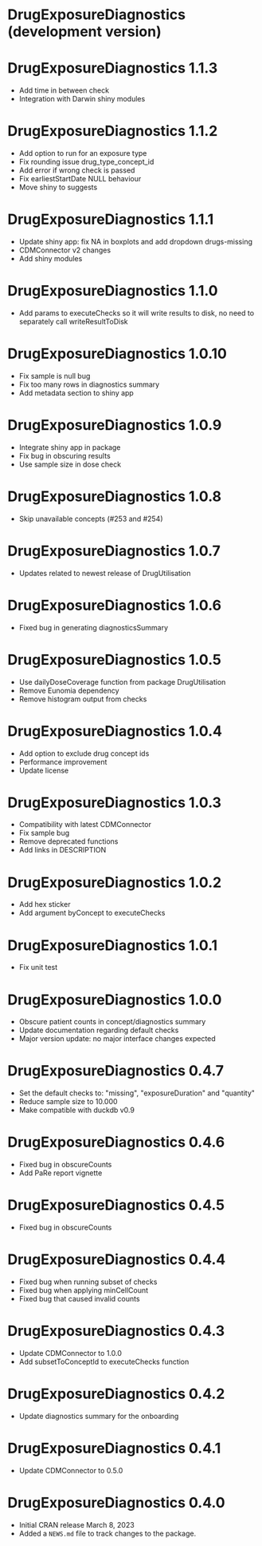 # DrugExposureDiagnostics (development version)

# DrugExposureDiagnostics 1.1.3
* Add time in between check
* Integration with Darwin shiny modules

# DrugExposureDiagnostics 1.1.2
* Add option to run for an exposure type
* Fix rounding issue drug_type_concept_id
* Add error if wrong check is passed
* Fix earliestStartDate NULL behaviour
* Move shiny to suggests

# DrugExposureDiagnostics 1.1.1
* Update shiny app: fix NA in boxplots and add dropdown drugs-missing
* CDMConnector v2 changes
* Add shiny modules

# DrugExposureDiagnostics 1.1.0
* Add params to executeChecks so it will write results to disk, no need to separately call writeResultToDisk

# DrugExposureDiagnostics 1.0.10
* Fix sample is null bug
* Fix too many rows in diagnostics summary
* Add metadata section to shiny app

# DrugExposureDiagnostics 1.0.9
* Integrate shiny app in package
* Fix bug in obscuring results
* Use sample size in dose check

# DrugExposureDiagnostics 1.0.8
* Skip unavailable concepts (#253 and #254)

# DrugExposureDiagnostics 1.0.7
* Updates related to newest release of DrugUtilisation

# DrugExposureDiagnostics 1.0.6
* Fixed bug in generating diagnosticsSummary

# DrugExposureDiagnostics 1.0.5
* Use dailyDoseCoverage function from package DrugUtilisation
* Remove Eunomia dependency
* Remove histogram output from checks

# DrugExposureDiagnostics 1.0.4
* Add option to exclude drug concept ids
* Performance improvement
* Update license

# DrugExposureDiagnostics 1.0.3
* Compatibility with latest CDMConnector
* Fix sample bug
* Remove deprecated functions
* Add links in DESCRIPTION

# DrugExposureDiagnostics 1.0.2
* Add hex sticker
* Add argument byConcept to executeChecks

# DrugExposureDiagnostics 1.0.1
* Fix unit test

# DrugExposureDiagnostics 1.0.0
* Obscure patient counts in concept/diagnostics summary
* Update documentation regarding default checks
* Major version update: no major interface changes expected

# DrugExposureDiagnostics 0.4.7
* Set the default checks to: "missing", "exposureDuration" and "quantity"
* Reduce sample size to 10.000
* Make compatible with duckdb v0.9

# DrugExposureDiagnostics 0.4.6
* Fixed bug in obscureCounts
* Add PaRe report vignette

# DrugExposureDiagnostics 0.4.5
* Fixed bug in obscureCounts

# DrugExposureDiagnostics 0.4.4
* Fixed bug when running subset of checks
* Fixed bug when applying minCellCount
* Fixed bug that caused invalid counts

# DrugExposureDiagnostics 0.4.3
* Update CDMConnector to 1.0.0
* Add subsetToConceptId to executeChecks function

# DrugExposureDiagnostics 0.4.2
* Update diagnostics summary for the onboarding

# DrugExposureDiagnostics 0.4.1
* Update CDMConnector to 0.5.0 

# DrugExposureDiagnostics 0.4.0
* Initial CRAN release March 8, 2023
* Added a `NEWS.md` file to track changes to the package.
